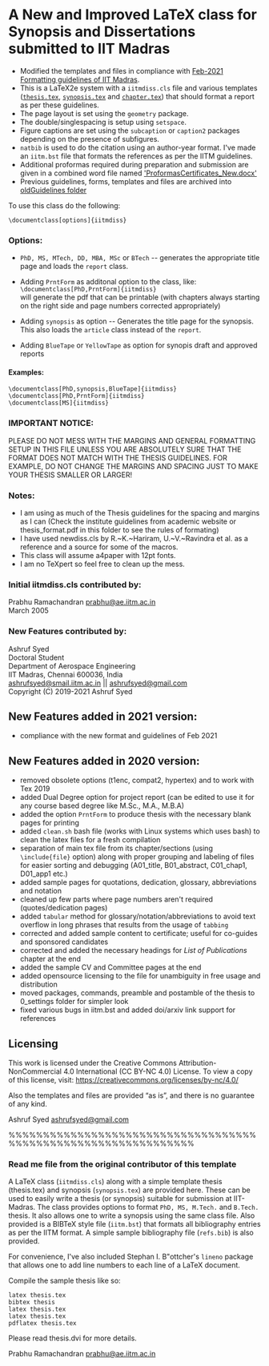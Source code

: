 # A New and Improved LaTeX class for Synopsis and Dissertations submitted to IIT Madras

- Modified the templates and files in compliance with [Feb-2021 Formatting guidelines of IIT Madras](FormatsGuidelinesProformas/RevisedFormatsGuidelines_ThesisSynopsis.pdf).
- This is a LaTeX2e system with a `iitmdiss.cls` file and various templates 
([`thesis.tex`](thesis.tex), [`synopsis.tex`](synopsis.tex) and [`chapter.tex`](chapter.tex)) that should format a report as per these guidelines.  
- The page layout is set using the `geometry` package.  
- The double/singlespacing is setup using `setspace`.
- Figure captions are set using the `subcaption` or `caption2` packages depending on the presence of subfigures.
- `natbib` is used to do the citation using an author-year format. I've made an `iitm.bst` file that formats the references as per the IITM guidelines.
- Additional proformas required during preparation and submission are given in a combined word file named ['ProformasCertificates_New.docx'](FormatsGuidelinesProformas/ProformasCertificates_New.docx)
- Previous guidelines, forms, templates and files are archived into [oldGuidelines folder](FormatsGuidelinesProformas/oldGuidelines)

To use this class do the following:

`\documentclass[options]{iitmdiss}`

### Options:

  - `PhD, MS, MTech, DD, MBA, MSc` or `BTech` -- generates the appropriate title page
  and loads the `report` class.
  
  - Adding `PrntForm` as additonal option to the class, like:  
  `\documentclass[PhD,PrntForm]{iitmdiss}`  
  will generate the pdf that can be printable (with chapters always starting on the right side and page numbers corrected appropriately)

  - Adding `synopsis` as option -- Generates the title page for the synopsis.  This also
  loads the `article` class instead of the `report`.
  
  - Adding `BlueTape` or `YellowTape` as option for synopis draft and approved reports
 
#### Examples:
```
\documentclass[PhD,synopsis,BlueTape]{iitmdiss}
\documentclass[PhD,PrntForm]{iitmdiss}
\documentclass[MS]{iitmdiss}
```
### IMPORTANT NOTICE:

  PLEASE DO NOT MESS WITH THE MARGINS AND GENERAL FORMATTING SETUP
  IN THIS FILE UNLESS YOU ARE ABSOLUTELY SURE THAT THE FORMAT DOES NOT
  MATCH WITH THE THESIS GUIDELINES.  FOR EXAMPLE, DO NOT CHANGE THE 
  MARGINS AND SPACING JUST TO MAKE YOUR THESIS SMALLER OR LARGER!

### Notes:  
  - I am using as much of the Thesis guidelines for the spacing
    and margins as I can (Check the institute guidelines from academic website or thesis_format.pdf in this folder to see the rules of formating)
  - I have used newdiss.cls by R.~K.~Hariram, U.~V.~Ravindra et al. 
    as a reference and a source for some of the macros.
  - This class will assume a4paper with 12pt fonts.
  - I am no TeXpert so feel free to clean up the mess.

### Initial iitmdiss.cls contributed by:  
Prabhu Ramachandran <prabhu@ae.iitm.ac.in>  
March 2005

### New Features contributed by:  
Ashruf Syed  
Doctoral Student  
Department of Aerospace Engineering  
IIT Madras, Chennai 600036, India  
<ashrufsyed@smail.iitm.ac.in> || <ashrufsyed@gmail.com>  
Copyright (C) 2019-2021 Ashruf Syed

## New Features added in 2021 version:
- compliance with the new format and guidelines of Feb 2021

## New Features added in 2020 version:
- removed obsolete options (t1enc, compat2, hypertex) and to work with Tex 2019
- added Dual Degree option for project report 
       	(can be edited to use it for any course based degree like M.Sc., M.A., M.B.A)
- added the option `PrntForm` to produce thesis with the necessary blank pages for printing
- added `clean.sh` bash file (works with Linux systems which uses bash) to clean the latex files for a fresh compilation
- separation of main tex file from its chapter/sections (using `\include{file}` option) along with proper grouping and labeling of files for easier sorting and debugging
       	(A01_title, B01_abstract, C01_chap1, D01_app1 etc.)
- added sample pages for quotations, dedication, glossary, abbreviations and notation
- cleaned up few parts where page numbers aren't required (quotes/dedication pages)
- added `tabular` method for glossary/notation/abbreviations to avoid text overflow in long phrases that results from the usage of `tabbing`
- corrected and added sample content to certificate; useful for co-guides and sponsored candidates
- corrected and added the necessary headings for *List of Publications* chapter at the end
- added the sample CV and Committee pages at the end
- added opensource licensing to the file for unambiguity in free usage and distribution
- moved packages, commands, preamble and postamble of the thesis to 0_settings folder for simpler look
- fixed various bugs in iitm.bst and added doi/arxiv link support for references


## Licensing
 This work is licensed under the Creative Commons Attribution-NonCommercial 4.0 International (CC BY-NC 4.0) License. 
 To view a copy of this license, visit: https://creativecommons.org/licenses/by-nc/4.0/
 
 Also the templates and files are provided “as is”, and there is no guarantee of any kind.


Ashruf Syed <ashrufsyed@gmail.com>


%%%%%%%%%%%%%%%%%%%%%%%%%%%%%%%%%%%%%%%%%%%%%%%%%%%%%%%%%%%%%%%


### Read me file from the original contributor of this template

A LaTeX class (`iitmdiss.cls`) along with a simple template thesis
(thesis.tex) and synopsis (`synopsis.tex`) are provided here.  These can
be used to easily write a thesis (or synopsis) suitable for submission
at IIT-Madras.  The class provides options to format `PhD, MS,
M.Tech.` and `B.Tech.` thesis.  It also allows one to write a synopsis
using the same class file.  Also provided is a BIBTeX style file
(`iitm.bst`) that formats all bibliography entries as per the IITM
format.  A simple sample bibliography file (`refs.bib`) is also
provided.

For convenience, I've also included Stephan I. B"ottcher's `lineno`
package that allows one to add line numbers to each line of a LaTeX
document.


Compile the sample thesis like so: 
```
latex thesis.tex
bibtex thesis
latex thesis.tex
latex thesis.tex
pdflatex thesis.tex
```

Please read thesis.dvi for more details.

Prabhu Ramachandran <prabhu@ae.iitm.ac.in>

